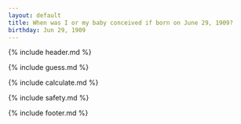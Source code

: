 ```yaml
---
layout: default
title: When was I or my baby conceived if born on June 29, 1909?
birthday: Jun 29, 1909
---
```


{% include header.md %}

{% include guess.md %}

{% include calculate.md %}

{% include safety.md %}

{% include footer.md %}



